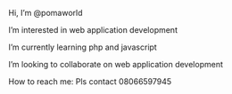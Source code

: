 Hi, I’m @pomaworld

I’m interested in web application development

I’m currently learning php and javascript

I’m looking to collaborate on web application development

How to reach me: Pls contact 08066597945

<!---
pomaworld/pomaworld is a ✨ special ✨ repository because its `README.md` (this file) appears on your GitHub profile.
You can click the Preview link to take a look at your changes.
--->
